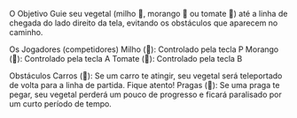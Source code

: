 O Objetivo Guie seu vegetal (milho 🌽, morango 🍓 ou tomate 🍅) até a linha de chegada do lado direito da tela, evitando os obstáculos que aparecem no caminho.

Os Jogadores (competidores) Milho (🌽): Controlado pela tecla P Morango (🍓): Controlado pela tecla A Tomate (🍅): Controlado pela tecla B

Obstáculos Carros (🚗): Se um carro te atingir, seu vegetal será teleportado de volta para a linha de partida. Fique atento! Pragas (🐛): Se uma praga te pegar, seu vegetal perderá um pouco de progresso e ficará paralisado por um curto período de tempo.
